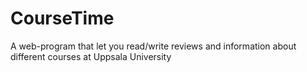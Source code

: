 # CourseTime

A web-program that let you read/write reviews and information about different courses at Uppsala University
